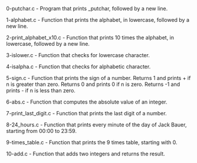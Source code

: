 0-putchar.c - Program that prints _putchar, followed by a new line.

1-alphabet.c - Function that prints the alphabet, in lowercase, followed by a new line.

2-print_alphabet_x10.c - Function that prints 10 times the alphabet, in lowercase, followed by a new line.

3-islower.c - Function that checks for lowercase character. 

4-isalpha.c - Function that checks for alphabetic character.

5-sign.c - Function that prints the sign of a number. Returns 1 and prints + if n is greater than zero. Returns 0 and prints 0 if n is zero. Returns -1 and prints - if n is less than zero.

6-abs.c - Function that computes the absolute value of an integer.

7-print_last_digit.c - Function that prints the last digit of a number.

8-24_hours.c - Function that prints every minute of the day of Jack Bauer, starting from 00:00 to 23:59.

9-times_table.c - Function that prints the 9 times table, starting with 0.

10-add.c - Function that adds two integers and returns the result.
